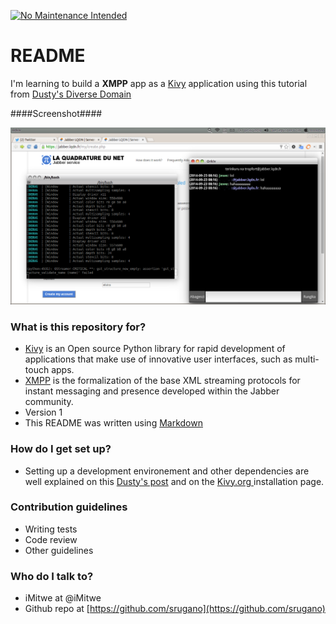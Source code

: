 [![No Maintenance Intended](http://unmaintained.tech/badge.svg)](http://unmaintained.tech/)
# README #

I'm learning to build a **XMPP** app as a [Kivy](http://kivy.org/#home) application using this tutorial from [Dusty's Diverse Domain](http://archlinux.me/dusty)

####Screenshot####

![XMPP client used with La Quadrature du Net in Kirundi](./orkiv/LQDN.png?raw=true  "XMPP client used with La Quadrature du Net in Kirundi")

### What is this repository for? ###

* [Kivy](http://kivy.org/#home)  is an Open source Python library for rapid development of applications
that make use of innovative user interfaces, such as multi-touch apps.
* [XMPP](http://xmpp.org/about-xmpp/history/) is the formalization of the base XML streaming protocols for instant messaging and presence developed within the Jabber community.
* Version 1
* This README was written using [Markdown](https://bitbucket.org/tutorials/markdowndemo)

### How do I get set up? ###

* Setting up a development environement and other dependencies are well explained on this [Dusty's post](http://archlinux.me/dusty/2014/04/25/creating-apps-in-kivy-the-book/) and on the [Kivy.org ](http://kivy.org/docs/gettingstarted/installation.html) installation page.

### Contribution guidelines ###

* Writing tests
* Code review
* Other guidelines

### Who do I talk to? ###

* iMitwe at @iMitwe 
* Github repo at [https://github.com/srugano](https://github.com/srugano)
